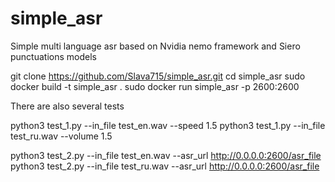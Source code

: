 # simple_asr
Simple multi language asr based on Nvidia nemo framework and Siero punctuations models

git clone https://github.com/Slava715/simple_asr.git
cd simple_asr
sudo docker build -t simple_asr .
sudo docker run simple_asr -p 2600:2600

There are also several tests

python3 test_1.py --in_file test_en.wav --speed 1.5
python3 test_1.py --in_file test_ru.wav --volume 1.5

python3 test_2.py --in_file test_en.wav --asr_url http://0.0.0.0:2600/asr_file
python3 test_2.py --in_file test_ru.wav --asr_url http://0.0.0.0:2600/asr_file
